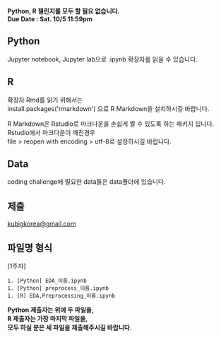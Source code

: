 **Python, R 챌린지를 모두 할 필요 없습니다.  
Due Date : Sat. 10/5 11:59pm**

## Python
Jupyter notebook, Jupyter lab으로 .ipynb 확장자를 읽을 수 있습니다.


## R
확장자 Rmd를 읽기 위해서는  
    install.packages('rmarkdown')
으로 R Markdown을 설치하시길 바랍니다.  

R Markdown은 Rstudio로 마크다운을 손쉽게 짤 수 있도록 하는 패키지 입니다.  
Rstudio에서 마크다운이 깨진경우  
file > reopen with encoding > utf-8로 설정하시길 바랍니다.


## Data
coding challenge에 필요한 data들은 data폴더에 있습니다.


## 제출
kubigkorea@gmail.com  

## 파일명 형식
[1주차]
```
1. [Python] EDA_이름.ipynb  
1. [Python] preprocess_이름.ipynb  
1. [R] EDA,Preprocessing_이름.ipynb  
```

**Python 제출자는 위에 두 파일을,   
R 제출자는 가장 마지막 파일을,   
모두 하실 분은 세 파일을 제출해주시길 바랍니다.**
